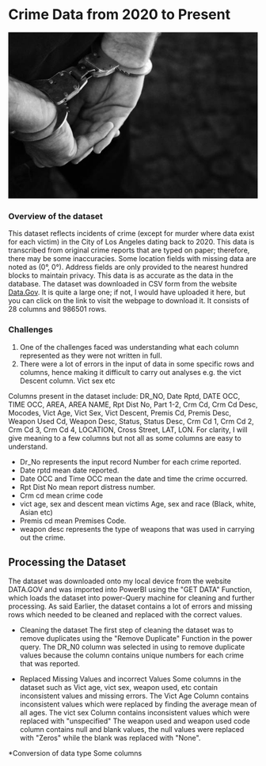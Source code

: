 # Crime Data from 2020 to Present
![image of crime scene](crimeu.jpg)

### Overview of the dataset
 
This dataset reflects incidents of crime (except for murder where data exist for each victim) in the City of Los Angeles dating back to 2020. This data is transcribed from original crime reports that are typed on paper; therefore, there may be some inaccuracies. Some location fields with missing data are noted as (0°, 0°). Address fields are only provided to the nearest hundred blocks to maintain privacy. This data is as accurate as the data in the database. 
The dataset was downloaded in CSV form from the website [Data.Gov](https://catalog.data.gov/dataset/crime-data-from-2020-to-present). It is quite a large one; if not, I would have uploaded it here, but you can click on the link to visit the webpage to download it. It consists of  28 columns and 986501 rows.

### Challenges

1. One of the challenges faced was understanding what each column represented as they were not written in full.
2. There were a lot of errors in the input of data in some specific rows and columns, hence making it difficult to carry out analyses e.g. the vict Descent column. Vict sex etc

Columns present in the dataset include:
DR_NO, Date Rptd,	DATE OCC,	TIME OCC,	AREA,	AREA NAME,	Rpt Dist No,	Part 1-2,	Crm Cd,	Crm Cd Desc,	Mocodes,	Vict Age,	Vict Sex,	Vict Descent,	Premis Cd,	Premis Desc,	Weapon Used Cd,	Weapon Desc,	Status,	Status Desc,	Crm Cd 1,	Crm Cd 2,	Crm Cd 3,	Crm Cd 4,	LOCATION,	Cross Street,	LAT,	LON.
For clarity, I will give meaning to a few columns but not all as some columns are easy to understand.

* Dr_No represents the input record Number for each crime reported.
* Date rptd mean date reported.
* Date OCC and Time OCC mean the date and time the crime occurred.
* Rpt Dist No mean report distress number.
* Crm cd mean crime code
* vict age, sex and descent mean victims Age, sex and race (Black, white, Asian etc)
* Premis cd mean Premises Code.
* weapon desc represents the type of weapons that was used in carrying out the crime.


## Processing the Dataset

The dataset was downloaded onto my local device from the website DATA.GOV and was imported into PowerBI using the "GET DATA" Function, which loads the dataset into power-Query machine for cleaning and further processing.
As said Earlier, the dataset contains a lot of errors and missing rows which needed to be cleaned and replaced with the correct values.

* Cleaning the dataset
The first step of cleaning the dataset was to remove duplicates using the "Remove Duplicate" Function in the power query. The DR_N0 column was selected in using to remove duplicate values because the column contains unique numbers for each crime that was reported.

* Replaced Missing Values and incorrect Values
  Some columns in the dataset such as Vict age, vict sex, weapon used, etc contain inconsistent values and missing errors.
  The Vict Age Column contains inconsistent values which were replaced by finding the average mean of all ages.
  The vict sex Column contains inconsistent values which were replaced with "unspecified"
  The weapon used and weapon used code column contains null and blank values, the null values were replaced with "Zeros" while the blank was replaced with "None".

*Conversion of data type
 Some columns
  
  




